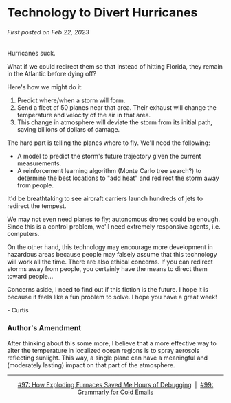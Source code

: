 # Technology to Divert Hurricanes

###### First posted on Feb 22, 2023

Hurricanes suck.

What if we could redirect them so that instead of hitting Florida, they remain in the Atlantic before dying off?

Here's how we might do it:

1. Predict where/when a storm will form.
2. Send a fleet of 50 planes near that area. Their exhaust will change the temperature and velocity of the air in that area.
3. This change in atmosphere will deviate the storm from its initial path, saving billions of dollars of damage.

The hard part is telling the planes where to fly. We'll need the following:

- A model to predict the storm's future trajectory given the current measurements.
- A reinforcement learning algorithm (Monte Carlo tree search?) to determine the best locations to "add heat" and redirect the storm away from people.

It'd be breathtaking to see aircraft carriers launch hundreds of jets to redirect the tempest.

We may not even need planes to fly; autonomous drones could be enough. Since this is a control problem, we'll need extremely responsive agents, i.e. computers.

On the other hand, this technology may encourage more development in hazardous areas because people may falsely assume that this technology will work all the time. There are also ethical concerns. If you can redirect storms away from people, you certainly have the means to direct them toward people…

Concerns aside, I need to find out if this fiction is the future. I hope it is because it feels like a fun problem to solve. I hope you have a great week!


\- Curtis

### Author's Amendment
After thinking about this some more, I believe that a more effective way to alter the temperature in localized ocean regions is to spray aerosols reflecting sunlight. This way, a single plane can have a meaningful and (moderately lasting) impact on that part of the atmosphere.

<!--START OF FOOTER-->
<hr style="margin-top:9px;height:1px;border: 0;background-image: linear-gradient(to right, rgba(0, 0, 0, 0.0), rgba(0, 0, 0, 0.5),rgba(0, 0, 0, 0.0));">
<!--START OF ISSUE NAVIGATION LINKS-->
<p align="center"><a href='097_how_exploding_furnaces_saved_me_hours_of_debugging.md'>#97: How Exploding Furnaces Saved Me Hours of Debugging</a>&nbsp;&nbsp;|&nbsp;&nbsp;<a href='099_grammarly_for_cold_emails.md'>#99: Grammarly for Cold Emails</a></p>
<!--START OF ISSUE NAVIGATION LINKS-->
<!--END OF FOOTER-->
